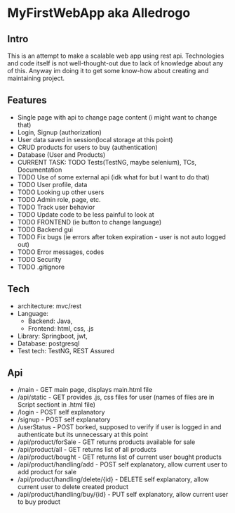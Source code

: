 # MyFirstWebApp aka Alledrogo
## Intro
This is an attempt to make a scalable web app using rest api. 
Technologies and code itself is not well-thought-out due to lack of knowledge about any of this. 
Anyway im doing it to get some know-how about creating and maintaining project.

## Features
+ Single page with api to change page content (i might want to change that)
+ Login, Signup (authorization)
+ User data saved in session(local storage at this point)
+ CRUD products for users to buy (authentication)
+ Database (User and Products)
+ CURRENT TASK: TODO Tests(TestNG, maybe selenium), TCs, Documentation
+ TODO Use of some external api (idk what for but I want to do that)
+ TODO User profile, data
+ TODO Looking up other users
+ TODO Admin role, page, etc.
+ TODO Track user behavior
+ TODO Update code to be less painful to look at
+ TODO FRONTEND (ie button to change language)
+ TODO Backend gui
+ TODO Fix bugs (ie errors after token expiration - user is not auto logged out)
+ TODO Error messages, codes
+ TODO Security
+ TODO .gitignore

## Tech
+ architecture: mvc/rest
+ Language: 
  + Backend: Java,
  + Frontend: html, css, .js
+ Library: Springboot, jwt,
+ Database: postgresql
+ Test tech: TestNG, REST Assured

## Api
+ /main - GET main page, displays main.html file
+ /api/static - GET provides .js, css files for user (names of files are in Script sectiont in .html file)
+ /login - POST self explanatory
+ /signup - POST self explanatory
+ /userStatus - POST borked, supposed to verify if user is logged in and authenticate but its unnecessary at this point
+ /api/product/forSale - GET returns products available for sale
+ /api/product/all - GET returns list of all products
+ /api/product/bought - GET returns list of current user bought products
+ /api/product/handling/add - POST self explanatory, allow current user to add product for sale
+ /api/product/handling/delete/{id} - DELETE self explanatory, allow current user to delete created product
+ /api/product/handling/buy/{id} - PUT self explanatory, allow current user to buy product



